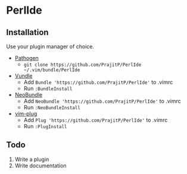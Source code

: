 # PerlIde

## Installation

Use your plugin manager of choice.

- [Pathogen](https://github.com/tpope/vim-pathogen)
  - `git clone https://github.com/PrajitP/PerlIde ~/.vim/bundle/PerlIde`
- [Vundle](https://github.com/gmarik/vundle)
  - Add `Bundle 'https://github.com/PrajitP/PerlIde'` to .vimrc
  - Run `:BundleInstall`
- [NeoBundle](https://github.com/Shougo/neobundle.vim)
  - Add `NeoBundle 'https://github.com/PrajitP/PerlIde'` to .vimrc
  - Run `:NeoBundleInstall`
- [vim-plug](https://github.com/junegunn/vim-plug)
  - Add `Plug 'https://github.com/PrajitP/PerlIde'` to .vimrc
  - Run `:PlugInstall`

## Todo

1. Write a plugin
2. Write documentation
